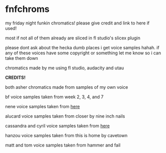 # fnfchroms
my friday night funkin chromatics! please give credit and link to here if used!

most if not all of them already are sliced in fl studio's slicex plugin

please dont ask about the hecka dumb places i get voice samples hahah. if any of these voices have some copyright or something let me know so i can take them down

chromatics made by me using fl studio, audacity and utau

**CREDITS!**


both asher chromatics made from samples of my own voice

bf voice samples taken from week 2, 3, 4, and 7

nene voice samples taken from [here](https://soundcloud.com/omegay/sharkboy-and-lava-girl-meme-song)

alucard voice samples taken from closer by nine inch nails

cassandra and cyril voice samples taken from [here](https://youtube.com/shorts/p6HmFJ9KL3I?feature=share)

hanzou voice samples taken from this is home by cavetown

matt and tom voice samples taken from hammer and fail
